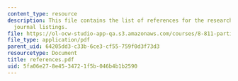 ```yaml
---
content_type: resource
description: This file contains the list of references for the research paper and
  journal listings.
file: https://ol-ocw-studio-app-qa.s3.amazonaws.com/courses/8-811-particle-physics-ii-fall-2005/5fa06e278e4534721f5b046b4b1b2590_references.pdf
file_type: application/pdf
parent_uid: 64205dd3-c33b-6ce3-cf55-759f0d3f73d3
resourcetype: Document
title: references.pdf
uid: 5fa06e27-8e45-3472-1f5b-046b4b1b2590
---
```


